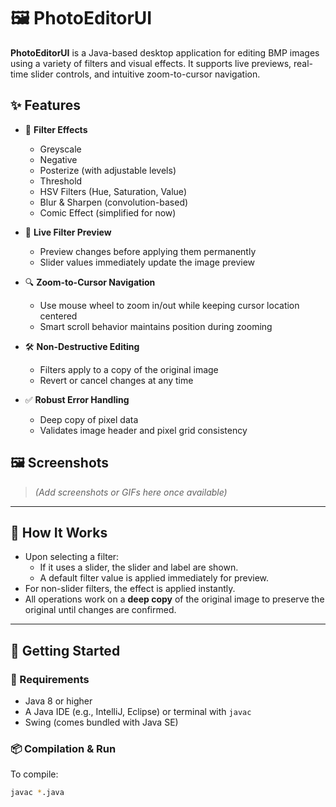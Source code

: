 # 🖼️ PhotoEditorUI

**PhotoEditorUI** is a Java-based desktop application for editing BMP images using a variety of filters and visual effects. It supports live previews, real-time slider controls, and intuitive zoom-to-cursor navigation.

## ✨ Features

- 🎨 **Filter Effects**
  - Greyscale
  - Negative
  - Posterize (with adjustable levels)
  - Threshold
  - HSV Filters (Hue, Saturation, Value)
  - Blur & Sharpen (convolution-based)
  - Comic Effect (simplified for now)

- 🔄 **Live Filter Preview**
  - Preview changes before applying them permanently
  - Slider values immediately update the image preview

- 🔍 **Zoom-to-Cursor Navigation**
  - Use mouse wheel to zoom in/out while keeping cursor location centered
  - Smart scroll behavior maintains position during zooming

- 🛠️ **Non-Destructive Editing**
  - Filters apply to a copy of the original image
  - Revert or cancel changes at any time

- ✅ **Robust Error Handling**
  - Deep copy of pixel data
  - Validates image header and pixel grid consistency

## 🖼️ Screenshots

> *(Add screenshots or GIFs here once available)*

---

## 🧪 How It Works

- Upon selecting a filter:
  - If it uses a slider, the slider and label are shown.
  - A default filter value is applied immediately for preview.
- For non-slider filters, the effect is applied instantly.
- All operations work on a **deep copy** of the original image to preserve the original until changes are confirmed.

---

## 🚀 Getting Started

### 🔧 Requirements

- Java 8 or higher
- A Java IDE (e.g., IntelliJ, Eclipse) or terminal with `javac`
- Swing (comes bundled with Java SE)

### 📦 Compilation & Run

To compile:

```bash
javac *.java
